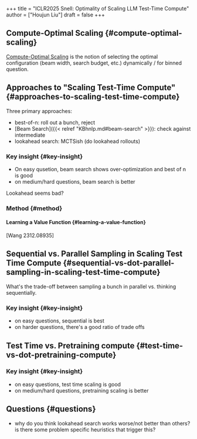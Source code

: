 +++
title = "ICLR2025 Snell: Optimality of Scaling LLM Test-Time Compute"
author = ["Houjun Liu"]
draft = false
+++

## Compute-Optimal Scaling {#compute-optimal-scaling}

[Compute-Optimal Scaling](#compute-optimal-scaling) is the notion of selecting the optimal configuration (beam width, search budget, etc.) dynamically / for binned question.


## Approaches to "Scaling Test-Time Compute" {#approaches-to-scaling-test-time-compute}

Three primary approaches:

-   best-of-n: roll out a bunch, reject
-   [Beam Search]({{< relref "KBhnlp.md#beam-search" >}}): check against intermediate
-   lookahead search: MCTSish (do lookahead rollouts)


### Key insight {#key-insight}

-   On easy qusetion, beam search shows over-optimization and best of n is good
-   on medium/hard questions, beam search is better

Lookahead seems bad?


### Method {#method}


#### Learning a Value Function {#learning-a-value-function}

[Wang 2312.08935]


## Sequential vs. Parallel Sampling in Scaling Test Time Compute {#sequential-vs-dot-parallel-sampling-in-scaling-test-time-compute}

What's the trade-off between sampling a bunch in parallel vs. thinking sequentially.


### Key insight {#key-insight}

-   on easy questions, sequential is best
-   on harder questions, there's a good ratio of trade offs


## Test Time vs. Pretraining compute {#test-time-vs-dot-pretraining-compute}


### Key insight {#key-insight}

-   on easy questions, test time scaling is good
-   on medium/hard questions, pretraining scaling is better


## Questions {#questions}

-   why do you think lookahead search works worse/not better than others? is there some problem specific heuristics that trigger this?
